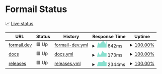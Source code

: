 # Formail Status

📈 [Live status](https://status.formail.dev)

<!--start: status pages-->
<!-- This summary is generated by Upptime (https://github.com/upptime/upptime) -->
<!-- Do not edit this manually, your changes will be overwritten -->
<!-- prettier-ignore -->
| URL | Status | History | Response Time | Uptime |
| --- | ------ | ------- | ------------- | ------ |
| <img alt="" src="https://icons.duckduckgo.com/ip3/formail.dev.ico" height="13"> [formail.dev](https://formail.dev) | 🟩 Up | [formail-dev.yml](https://github.com/formail-dev/formail-status/commits/HEAD/history/formail-dev.yml) | <details><summary><img alt="Response time graph" src="./graphs/formail-dev/response-time-week.png" height="20"> 642ms</summary><br><a href="https://status.formail.dev/history/formail-dev"><img alt="Response time 594" src="https://img.shields.io/endpoint?url=https%3A%2F%2Fraw.githubusercontent.com%2Fformail-dev%2Fformail-status%2FHEAD%2Fapi%2Fformail-dev%2Fresponse-time.json"></a><br><a href="https://status.formail.dev/history/formail-dev"><img alt="24-hour response time 799" src="https://img.shields.io/endpoint?url=https%3A%2F%2Fraw.githubusercontent.com%2Fformail-dev%2Fformail-status%2FHEAD%2Fapi%2Fformail-dev%2Fresponse-time-day.json"></a><br><a href="https://status.formail.dev/history/formail-dev"><img alt="7-day response time 642" src="https://img.shields.io/endpoint?url=https%3A%2F%2Fraw.githubusercontent.com%2Fformail-dev%2Fformail-status%2FHEAD%2Fapi%2Fformail-dev%2Fresponse-time-week.json"></a><br><a href="https://status.formail.dev/history/formail-dev"><img alt="30-day response time 649" src="https://img.shields.io/endpoint?url=https%3A%2F%2Fraw.githubusercontent.com%2Fformail-dev%2Fformail-status%2FHEAD%2Fapi%2Fformail-dev%2Fresponse-time-month.json"></a><br><a href="https://status.formail.dev/history/formail-dev"><img alt="1-year response time 594" src="https://img.shields.io/endpoint?url=https%3A%2F%2Fraw.githubusercontent.com%2Fformail-dev%2Fformail-status%2FHEAD%2Fapi%2Fformail-dev%2Fresponse-time-year.json"></a></details> | <details><summary><a href="https://status.formail.dev/history/formail-dev">100.00%</a></summary><a href="https://status.formail.dev/history/formail-dev"><img alt="All-time uptime 100.00%" src="https://img.shields.io/endpoint?url=https%3A%2F%2Fraw.githubusercontent.com%2Fformail-dev%2Fformail-status%2FHEAD%2Fapi%2Fformail-dev%2Fuptime.json"></a><br><a href="https://status.formail.dev/history/formail-dev"><img alt="24-hour uptime 100.00%" src="https://img.shields.io/endpoint?url=https%3A%2F%2Fraw.githubusercontent.com%2Fformail-dev%2Fformail-status%2FHEAD%2Fapi%2Fformail-dev%2Fuptime-day.json"></a><br><a href="https://status.formail.dev/history/formail-dev"><img alt="7-day uptime 100.00%" src="https://img.shields.io/endpoint?url=https%3A%2F%2Fraw.githubusercontent.com%2Fformail-dev%2Fformail-status%2FHEAD%2Fapi%2Fformail-dev%2Fuptime-week.json"></a><br><a href="https://status.formail.dev/history/formail-dev"><img alt="30-day uptime 100.00%" src="https://img.shields.io/endpoint?url=https%3A%2F%2Fraw.githubusercontent.com%2Fformail-dev%2Fformail-status%2FHEAD%2Fapi%2Fformail-dev%2Fuptime-month.json"></a><br><a href="https://status.formail.dev/history/formail-dev"><img alt="1-year uptime 100.00%" src="https://img.shields.io/endpoint?url=https%3A%2F%2Fraw.githubusercontent.com%2Fformail-dev%2Fformail-status%2FHEAD%2Fapi%2Fformail-dev%2Fuptime-year.json"></a></details>
| <img alt="" src="https://icons.duckduckgo.com/ip3/docs.formail.dev.ico" height="13"> [docs](https://docs.formail.dev) | 🟩 Up | [docs.yml](https://github.com/formail-dev/formail-status/commits/HEAD/history/docs.yml) | <details><summary><img alt="Response time graph" src="./graphs/docs/response-time-week.png" height="20"> 173ms</summary><br><a href="https://status.formail.dev/history/docs"><img alt="Response time 135" src="https://img.shields.io/endpoint?url=https%3A%2F%2Fraw.githubusercontent.com%2Fformail-dev%2Fformail-status%2FHEAD%2Fapi%2Fdocs%2Fresponse-time.json"></a><br><a href="https://status.formail.dev/history/docs"><img alt="24-hour response time 180" src="https://img.shields.io/endpoint?url=https%3A%2F%2Fraw.githubusercontent.com%2Fformail-dev%2Fformail-status%2FHEAD%2Fapi%2Fdocs%2Fresponse-time-day.json"></a><br><a href="https://status.formail.dev/history/docs"><img alt="7-day response time 173" src="https://img.shields.io/endpoint?url=https%3A%2F%2Fraw.githubusercontent.com%2Fformail-dev%2Fformail-status%2FHEAD%2Fapi%2Fdocs%2Fresponse-time-week.json"></a><br><a href="https://status.formail.dev/history/docs"><img alt="30-day response time 159" src="https://img.shields.io/endpoint?url=https%3A%2F%2Fraw.githubusercontent.com%2Fformail-dev%2Fformail-status%2FHEAD%2Fapi%2Fdocs%2Fresponse-time-month.json"></a><br><a href="https://status.formail.dev/history/docs"><img alt="1-year response time 135" src="https://img.shields.io/endpoint?url=https%3A%2F%2Fraw.githubusercontent.com%2Fformail-dev%2Fformail-status%2FHEAD%2Fapi%2Fdocs%2Fresponse-time-year.json"></a></details> | <details><summary><a href="https://status.formail.dev/history/docs">100.00%</a></summary><a href="https://status.formail.dev/history/docs"><img alt="All-time uptime 100.00%" src="https://img.shields.io/endpoint?url=https%3A%2F%2Fraw.githubusercontent.com%2Fformail-dev%2Fformail-status%2FHEAD%2Fapi%2Fdocs%2Fuptime.json"></a><br><a href="https://status.formail.dev/history/docs"><img alt="24-hour uptime 100.00%" src="https://img.shields.io/endpoint?url=https%3A%2F%2Fraw.githubusercontent.com%2Fformail-dev%2Fformail-status%2FHEAD%2Fapi%2Fdocs%2Fuptime-day.json"></a><br><a href="https://status.formail.dev/history/docs"><img alt="7-day uptime 100.00%" src="https://img.shields.io/endpoint?url=https%3A%2F%2Fraw.githubusercontent.com%2Fformail-dev%2Fformail-status%2FHEAD%2Fapi%2Fdocs%2Fuptime-week.json"></a><br><a href="https://status.formail.dev/history/docs"><img alt="30-day uptime 100.00%" src="https://img.shields.io/endpoint?url=https%3A%2F%2Fraw.githubusercontent.com%2Fformail-dev%2Fformail-status%2FHEAD%2Fapi%2Fdocs%2Fuptime-month.json"></a><br><a href="https://status.formail.dev/history/docs"><img alt="1-year uptime 100.00%" src="https://img.shields.io/endpoint?url=https%3A%2F%2Fraw.githubusercontent.com%2Fformail-dev%2Fformail-status%2FHEAD%2Fapi%2Fdocs%2Fuptime-year.json"></a></details>
| <img alt="" src="https://icons.duckduckgo.com/ip3/releases.formail.dev.ico" height="13"> [releases](https://releases.formail.dev) | 🟩 Up | [releases.yml](https://github.com/formail-dev/formail-status/commits/HEAD/history/releases.yml) | <details><summary><img alt="Response time graph" src="./graphs/releases/response-time-week.png" height="20"> 2344ms</summary><br><a href="https://status.formail.dev/history/releases"><img alt="Response time 1998" src="https://img.shields.io/endpoint?url=https%3A%2F%2Fraw.githubusercontent.com%2Fformail-dev%2Fformail-status%2FHEAD%2Fapi%2Freleases%2Fresponse-time.json"></a><br><a href="https://status.formail.dev/history/releases"><img alt="24-hour response time 2310" src="https://img.shields.io/endpoint?url=https%3A%2F%2Fraw.githubusercontent.com%2Fformail-dev%2Fformail-status%2FHEAD%2Fapi%2Freleases%2Fresponse-time-day.json"></a><br><a href="https://status.formail.dev/history/releases"><img alt="7-day response time 2344" src="https://img.shields.io/endpoint?url=https%3A%2F%2Fraw.githubusercontent.com%2Fformail-dev%2Fformail-status%2FHEAD%2Fapi%2Freleases%2Fresponse-time-week.json"></a><br><a href="https://status.formail.dev/history/releases"><img alt="30-day response time 2298" src="https://img.shields.io/endpoint?url=https%3A%2F%2Fraw.githubusercontent.com%2Fformail-dev%2Fformail-status%2FHEAD%2Fapi%2Freleases%2Fresponse-time-month.json"></a><br><a href="https://status.formail.dev/history/releases"><img alt="1-year response time 1998" src="https://img.shields.io/endpoint?url=https%3A%2F%2Fraw.githubusercontent.com%2Fformail-dev%2Fformail-status%2FHEAD%2Fapi%2Freleases%2Fresponse-time-year.json"></a></details> | <details><summary><a href="https://status.formail.dev/history/releases">100.00%</a></summary><a href="https://status.formail.dev/history/releases"><img alt="All-time uptime 100.00%" src="https://img.shields.io/endpoint?url=https%3A%2F%2Fraw.githubusercontent.com%2Fformail-dev%2Fformail-status%2FHEAD%2Fapi%2Freleases%2Fuptime.json"></a><br><a href="https://status.formail.dev/history/releases"><img alt="24-hour uptime 100.00%" src="https://img.shields.io/endpoint?url=https%3A%2F%2Fraw.githubusercontent.com%2Fformail-dev%2Fformail-status%2FHEAD%2Fapi%2Freleases%2Fuptime-day.json"></a><br><a href="https://status.formail.dev/history/releases"><img alt="7-day uptime 100.00%" src="https://img.shields.io/endpoint?url=https%3A%2F%2Fraw.githubusercontent.com%2Fformail-dev%2Fformail-status%2FHEAD%2Fapi%2Freleases%2Fuptime-week.json"></a><br><a href="https://status.formail.dev/history/releases"><img alt="30-day uptime 100.00%" src="https://img.shields.io/endpoint?url=https%3A%2F%2Fraw.githubusercontent.com%2Fformail-dev%2Fformail-status%2FHEAD%2Fapi%2Freleases%2Fuptime-month.json"></a><br><a href="https://status.formail.dev/history/releases"><img alt="1-year uptime 100.00%" src="https://img.shields.io/endpoint?url=https%3A%2F%2Fraw.githubusercontent.com%2Fformail-dev%2Fformail-status%2FHEAD%2Fapi%2Freleases%2Fuptime-year.json"></a></details>

<!--end: status pages-->
